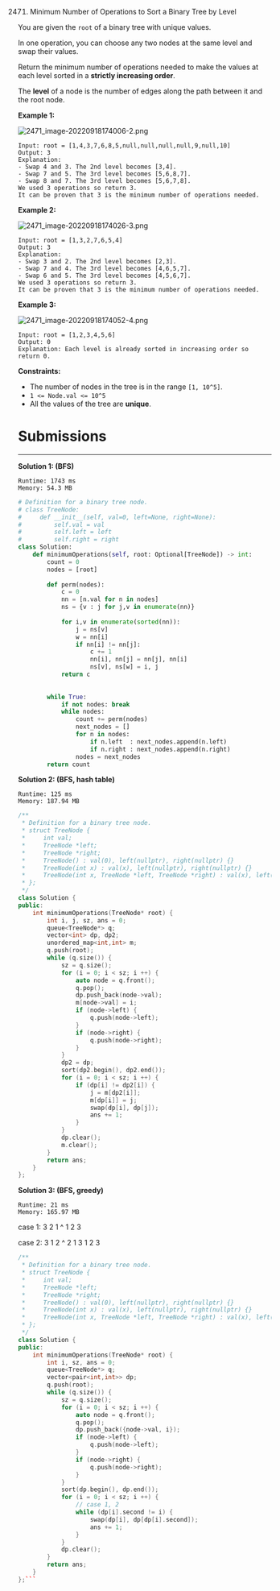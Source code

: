 2471. Minimum Number of Operations to Sort a Binary Tree by Level

You are given the `root` of a binary tree with unique values.

In one operation, you can choose any two nodes at the same level and swap their values.

Return the minimum number of operations needed to make the values at each level sorted in a **strictly increasing order**.

The **level** of a node is the number of edges along the path between it and the root node.

 

**Example 1:**

![2471_image-20220918174006-2.png](img/2471_image-20220918174006-2.png)
```
Input: root = [1,4,3,7,6,8,5,null,null,null,null,9,null,10]
Output: 3
Explanation:
- Swap 4 and 3. The 2nd level becomes [3,4].
- Swap 7 and 5. The 3rd level becomes [5,6,8,7].
- Swap 8 and 7. The 3rd level becomes [5,6,7,8].
We used 3 operations so return 3.
It can be proven that 3 is the minimum number of operations needed.
```

**Example 2:**

![2471_image-20220918174026-3.png](img/2471_image-20220918174026-3.png)
```
Input: root = [1,3,2,7,6,5,4]
Output: 3
Explanation:
- Swap 3 and 2. The 2nd level becomes [2,3].
- Swap 7 and 4. The 3rd level becomes [4,6,5,7].
- Swap 6 and 5. The 3rd level becomes [4,5,6,7].
We used 3 operations so return 3.
It can be proven that 3 is the minimum number of operations needed.
```

**Example 3:**

![2471_image-20220918174052-4.png](img/2471_image-20220918174052-4.png)
```
Input: root = [1,2,3,4,5,6]
Output: 0
Explanation: Each level is already sorted in increasing order so return 0.
```

**Constraints:**

* The number of nodes in the tree is in the range `[1, 10^5]`.
* `1 <= Node.val <= 10^5`
* All the values of the tree are **unique**.

# Submissions
---
**Solution 1: (BFS)**
```
Runtime: 1743 ms
Memory: 54.3 MB
```
```python
# Definition for a binary tree node.
# class TreeNode:
#     def __init__(self, val=0, left=None, right=None):
#         self.val = val
#         self.left = left
#         self.right = right
class Solution:
    def minimumOperations(self, root: Optional[TreeNode]) -> int:
        count = 0
        nodes = [root]
        
        def perm(nodes):
            c = 0
            nn = [n.val for n in nodes]
            ns = {v : j for j,v in enumerate(nn)}
            
            for i,v in enumerate(sorted(nn)):
                j = ns[v]
                w = nn[i]
                if nn[i] != nn[j]:
                    c += 1
                    nn[i], nn[j] = nn[j], nn[i]
                    ns[v], ns[w] = i, j
            return c
            
        
        while True:
            if not nodes: break
            while nodes:
                count += perm(nodes)
                next_nodes = []
                for n in nodes:
                    if n.left  : next_nodes.append(n.left)
                    if n.right : next_nodes.append(n.right)
                nodes = next_nodes
        return count
```

**Solution 2: (BFS, hash table)**
```
Runtime: 125 ms
Memory: 187.94 MB
```
```c++
/**
 * Definition for a binary tree node.
 * struct TreeNode {
 *     int val;
 *     TreeNode *left;
 *     TreeNode *right;
 *     TreeNode() : val(0), left(nullptr), right(nullptr) {}
 *     TreeNode(int x) : val(x), left(nullptr), right(nullptr) {}
 *     TreeNode(int x, TreeNode *left, TreeNode *right) : val(x), left(left), right(right) {}
 * };
 */
class Solution {
public:
    int minimumOperations(TreeNode* root) {
        int i, j, sz, ans = 0;
        queue<TreeNode*> q;
        vector<int> dp, dp2;
        unordered_map<int,int> m;
        q.push(root);
        while (q.size()) {
            sz = q.size();
            for (i = 0; i < sz; i ++) {
                auto node = q.front();
                q.pop();
                dp.push_back(node->val);
                m[node->val] = i;
                if (node->left) {
                    q.push(node->left);
                }
                if (node->right) {
                    q.push(node->right);
                }
            }
            dp2 = dp;
            sort(dp2.begin(), dp2.end());
            for (i = 0; i < sz; i ++) {
                if (dp[i] != dp2[i]) {
                    j = m[dp2[i]];
                    m[dp[i]] = j;
                    swap(dp[i], dp[j]);
                    ans += 1;
                }
            }
            dp.clear();
            m.clear();
        }
        return ans;
    }
};
```

**Solution 3: (BFS, greedy)**
```
Runtime: 21 ms
Memory: 165.97 MB
```
case 1:
    3 2 1
    ^ 
    1 2 3

case 2:
    3 1 2
    ^
    2 1 3
    1 2 3

```c++
/**
 * Definition for a binary tree node.
 * struct TreeNode {
 *     int val;
 *     TreeNode *left;
 *     TreeNode *right;
 *     TreeNode() : val(0), left(nullptr), right(nullptr) {}
 *     TreeNode(int x) : val(x), left(nullptr), right(nullptr) {}
 *     TreeNode(int x, TreeNode *left, TreeNode *right) : val(x), left(left), right(right) {}
 * };
 */
class Solution {
public:
    int minimumOperations(TreeNode* root) {
        int i, sz, ans = 0;
        queue<TreeNode*> q;
        vector<pair<int,int>> dp;
        q.push(root);
        while (q.size()) {
            sz = q.size();
            for (i = 0; i < sz; i ++) {
                auto node = q.front();
                q.pop();
                dp.push_back({node->val, i});
                if (node->left) {
                    q.push(node->left);
                }
                if (node->right) {
                    q.push(node->right);
                }
            }
            sort(dp.begin(), dp.end());
            for (i = 0; i < sz; i ++) {
                // case 1, 2
                while (dp[i].second != i) {
                    swap(dp[i], dp[dp[i].second]);
                    ans += 1;
                }
            }
            dp.clear();
        }
        return ans;
    }
};```
